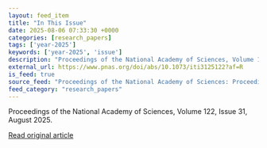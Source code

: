 ```yaml
---
layout: feed_item
title: "In This Issue"
date: 2025-08-06 07:33:30 +0000
categories: [research_papers]
tags: ['year-2025']
keywords: ['year-2025', 'issue']
description: "Proceedings of the National Academy of Sciences, Volume 122, Issue 31, August 2025"
external_url: https://www.pnas.org/doi/abs/10.1073/iti3125122?af=R
is_feed: true
source_feed: "Proceedings of the National Academy of Sciences: Proceedings of the National Academy of Sciences: Table of Contents"
feed_category: "research_papers"
---
```


Proceedings of the National Academy of Sciences, Volume 122, Issue 31, August 2025.

[Read original article](https://www.pnas.org/doi/abs/10.1073/iti3125122?af=R)
